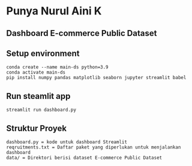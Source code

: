 # Punya Nurul Aini K

## Dashboard E-commerce Public Dataset

## Setup environment
```
conda create --name main-ds python=3.9
conda activate main-ds
pip install numpy pandas matplotlib seaborn jupyter streamlit babel
```

## Run steamlit app
```
streamlit run dashboard.py
```
## Struktur Proyek
```
dashboard.py = kode untuk dashboard Streamlit
reqruitments.txt = Daftar paket yang diperlukan untuk menjalankan dashboard
data/ = Direktori berisi dataset E-commerce Public Dataset
```
